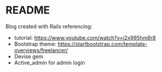 # README

Blog created with Rails referencing:

- tutorial: https://www.youtube.com/watch?v=i2x995hm8r8
- Bootstrap theme: https://startbootstrap.com/template-overviews/freelancer/
- Devise gem
- Active_admin for admin login
